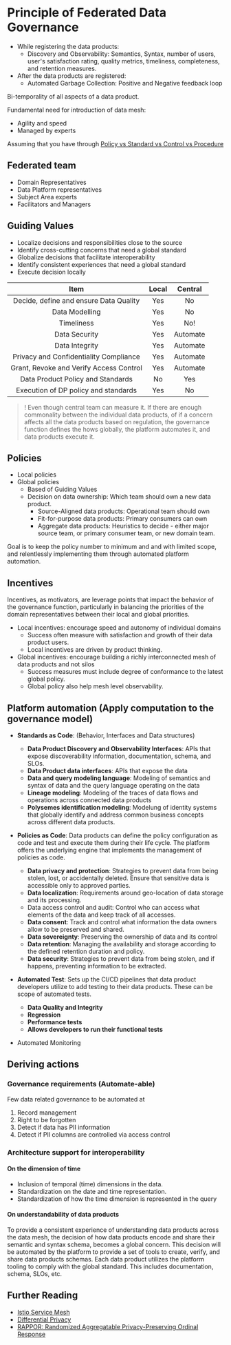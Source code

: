 # Principle of Federated Data Governance

* While registering the data products:
  * Discovery and Observability: Semantics, Syntax, number of users, user's satisfaction rating, quality metrics, timeliness, completeness, and retention measures.
* After the data products are registered:
  * Automated Garbage Collection: Positive and Negative feedback loop

Bi-temporality of all aspects of a data product.

Fundamental need for introduction of data mesh:

* Agility and speed
* Managed by experts

Assuming that you have through [Policy vs Standard vs Control vs Procedure](policy-standard-control.md)

## Federated team

* Domain Representatives
* Data Platform representatives
* Subject Area experts
* Facilitators and Managers

## Guiding Values

* Localize decisions and responsibilities close to the source
* Identify cross-cutting concerns that need a global standard
* Globalize decisions that facilitate interoperability
* Identify consistent experiences that need a global standard
* Execute decision locally

|Item                                   | Local | Central  |
|:-------------------------------------:|:-----:|:--------:|
|Decide, define and ensure Data Quality | Yes   | No       |
|Data Modelling                         | Yes   | No       |
|Timeliness                             | Yes   | No!       |
|Data Security                          | Yes   | Automate |
|Data Integrity                         | Yes   | Automate |
|Privacy and Confidentiality Compliance | Yes   | Automate |
|Grant, Revoke and Verify Access Control| Yes   | Automate |
|Data Product Policy and Standards      | No    | Yes      |
|Execution of DP policy and standards   | Yes   | No       |

> ! Even though central team can measure it.
> If there are enough commonality between the individual data products, of if a concern affects all the data products based on regulation, the governance function defines the hows globally, the platform automates it, and data products execute it.

## Policies

* Local policies
* Global policies
  * Based of Guiding Values
  * Decision on data ownership: Which team should own a new data product.
    * Source-Aligned data products: Operational team should own
    * Fit-for-purpose data products: Primary consumers can own
    * Aggregate data products: Heuristics to decide - either major source team, or primary consumer team, or new domain team.

Goal is to keep the policy number to minimum and and with limited scope, and relentlessly implementing them through automated platform automation.

## Incentives

Incentives, as motivators, are leverage points that impact the behavior of the governance function, particularly in balancing the priorities of the domain representatives between their local and global priorities.

* Local incentives: encourage speed and autonomy of individual domains
  * Success often measure with satisfaction and growth of their data product users.
  * Local incentives are driven by product thinking.
* Global incentives: encourage building a richly interconnected mesh of data products and not silos
  * Success measures must include degree of conformance to the latest global policy.
  * Global policy also help mesh level observability.

## Platform automation (Apply computation to the governance model)

* **Standards as Code**: (Behavior, Interfaces and Data structures)
  * **Data Product Discovery and Observability Interfaces**: APIs that expose discoverability information, documentation, schema, and SLOs.
  * **Data Product data interfaces**: APIs that expose the data
  * **Data and query modeling language**: Modeling of semantics and syntax of data and the query language operating on the data
  * **Lineage modeling**: Modeling of the traces of data flows and operations across connected data products
  * **Polysemes identification modeling**: Modelung of identity systems that globally identify and address common business concepts across different data products.
* **Policies as Code**: Data products can define the policy configuration as code and test and execute them during their life cycle. The platform offers the underlying engine that implements the management of policies as code.
  * **Data privacy and protection**: Strategies to prevent data from being stolen, lost, or accidentally deleted. Ensure that sensitive data is accessible only to approved parties.
  * **Data localization**: Requirements around geo-location of data storage and its processing.
  * Data access control and audit: Control who can access what elements of the data and keep track of all accesses.
  * **Data consent**: Track and control what information the data owners allow to be preserved and shared.
  * **Data sovereignty**: Preserving the ownership of data and its control
  * **Data retention**: Managing the availability and storage according to the defined retention duration and policy.
  * **Data security**: Strategies to prevent data from being stolen, and if happens, preventing information to be extracted.
* **Automated Test**: Sets up the CI/CD pipelines that data product developers utilize to add testing to their data products. These can be scope of automated tests.
  * **Data Quality and Integrity**
  * **Regression**
  * **Performance tests**
  * **Allows developers to run their functional tests**
  
* Automated Monitoring

## Deriving actions

### Governance requirements (Automate-able)

Few data related governance to be automated at

1. Record management
2. Right to be forgotten
3. Detect if data has PII information
4. Detect if PII columns are controlled via access control

### Architecture support for interoperability

#### On the dimension of time

* Inclusion of temporal (time) dimensions in the data.
* Standardization on the date and time representation.
* Standardization of how the time dimension is represented in the query

#### On understandability of data products

To provide a consistent experience of understanding data products across the data mesh, the decision of how data products encode and share their semantic and syntax schema, becomes a global concern. This decision will be automated by the platform to provide a set of tools to create, verify, and share data products schemas. Each data product utilizes the platform tooling to comply with the global standard. This includes documentation, schema, SLOs, etc.

## Further Reading

* [Istio Service Mesh](https://istio.io/latest/about/service-mesh/)
* [Differential Privacy](https://www.thoughtworks.com/radar/techniques/differential-privacy)
* [RAPPOR: Randomized Aggregatable Privacy-Preserving Ordinal Response](https://research.google/pubs/pub42852/)
